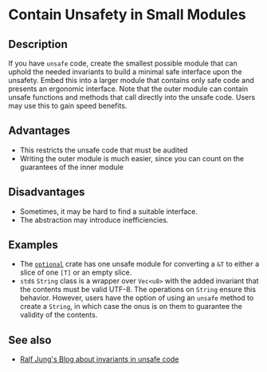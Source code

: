 # Contain Unsafety in Small Modules

## Description

If you have `unsafe` code, create the smallest possible module that can uphold the needed invariants to build a minimal safe interface upon the unsafety. Embed this into a larger module that contains only safe code and presents an ergonomic interface. Note that the outer module can contain unsafe functions and methods that call directly into the unsafe code. Users may use this to gain speed benefits.

## Advantages

* This restricts the unsafe code that must be audited
* Writing the outer module is much easier, since you can count on the guarantees of the inner module

## Disadvantages

* Sometimes, it may be hard to find a suitable interface.
* The abstraction may introduce inefficiencies.

## Examples

* The [`optional`](https://crates.io/crates/optional) crate has one unsafe module for converting a `&T` to either a slice of one `[T]` or an empty slice.
* `std`s `String` class is a wrapper over `Vec<u8>` with the added invariant that the contents must be valid UTF-8. The operations on `String` ensure this behavior. However, users have the option of using an `unsafe` method to create a `String`, in which case the onus is on them to guarantee the validity of the contents.

## See also

* [Ralf Jung's Blog about invariants in unsafe code](https://www.ralfj.de/blog/2018/08/22/two-kinds-of-invariants.html)
